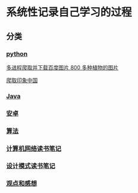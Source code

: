 ﻿# 系统性记录自己学习的过程
## 分类
### [python](../python/)

  [多进程爬取并下载百度图片 800 多种植物的图片](../python/plants_pic/python-多线程爬取百度图片.md)

  [爬取印象中国](../python/)

### [Java](../java/)

### [安卓](../android/)

### [算法](../Algorithms)

### [计算机网络读书笔记](../ComputerNetworking/)

### [设计模式读书笔记](../DesignPatter/)

### [观点和感想](../thinking/)